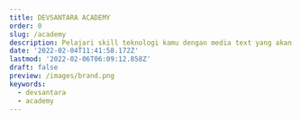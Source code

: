 ```yaml
---
title: DEVSANTARA ACADEMY
order: 0
slug: /academy
description: Pelajari skill teknologi kamu dengan media text yang akan mempercepat skill kamu di banding media video.
date: '2022-02-04T11:41:58.172Z'
lastmod: '2022-02-06T06:09:12.858Z'
draft: false
preview: /images/brand.png
keywords:
  - devsantara
  - academy
---
```


